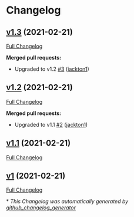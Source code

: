 # Changelog

## [v1.3](https://github.com/tj-actions/github-changelog-generator/tree/v1.3) (2021-02-21)

[Full Changelog](https://github.com/tj-actions/github-changelog-generator/compare/v1.2...v1.3)

**Merged pull requests:**

- Upgraded to v1.2 [\#3](https://github.com/tj-actions/github-changelog-generator/pull/3) ([jackton1](https://github.com/jackton1))

## [v1.2](https://github.com/tj-actions/github-changelog-generator/tree/v1.2) (2021-02-21)

[Full Changelog](https://github.com/tj-actions/github-changelog-generator/compare/v1.1...v1.2)

**Merged pull requests:**

- Upgraded to v1.1 [\#2](https://github.com/tj-actions/github-changelog-generator/pull/2) ([jackton1](https://github.com/jackton1))

## [v1.1](https://github.com/tj-actions/github-changelog-generator/tree/v1.1) (2021-02-21)

[Full Changelog](https://github.com/tj-actions/github-changelog-generator/compare/v1...v1.1)

## [v1](https://github.com/tj-actions/github-changelog-generator/tree/v1) (2021-02-21)

[Full Changelog](https://github.com/tj-actions/github-changelog-generator/compare/ffa35139b8f946ad67197790e00444a93424428f...v1)



\* *This Changelog was automatically generated by [github_changelog_generator](https://github.com/github-changelog-generator/github-changelog-generator)*
